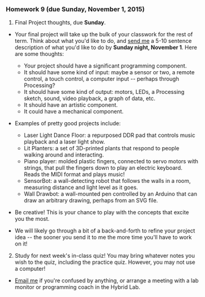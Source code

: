 ### Homework 9 (due Sunday, November 1, 2015)

1. Final Project thoughts, due **Sunday**.

  - Your final project will take up the bulk of your classwork for the rest of term. Think about what you'd like to do, and [send me](mailto:jzamfirescpereira@cca.edu) a 5-10 sentence description of what you'd like to do by **Sunday night, November 1**. Here are some thoughts:

    - Your project should have a significant programming component.
    - It should have some kind of input: maybe a sensor or two, a remote control, a touch control, a computer input -- perhaps through Processing?
    - It should have some kind of output: motors, LEDs, a Processing sketch, sound, video playback, a graph of data, etc.
    - It should have an artistic component.
    - It could have a mechanical component.

  - Examples of pretty good projects include:
    - Laser Light Dance Floor: a repurposed DDR pad that controls music playback and a laser light show.
    - Lit Planters: a set of 3D-printed plants that respond to people walking around and interacting.
    - Piano player: molded plastic fingers, connected to servo motors with strings, that pull the fingers down to play an electric keyboard. Reads the MIDI format and plays music!
    - SensorBot: a wall-detecting robot that follows the walls in a room, measuring distance and light level as it goes.
    - Wall Drawbot: a wall-mounted pen controlled by an Arduino that can draw an arbitrary drawing, perhaps from an SVG file.

  - Be creative! This is your chance to play with the concepts that excite you the most.

  - We will likely go through a bit of a back-and-forth to refine your project idea -- the sooner you send it to me the more time you'll have to work on it!

2. Study for next week's in-class quiz! You may bring whatever notes you wish to the quiz, including the practice quiz. However, you may not use a computer!

  - [Email me](mailto:jzamfirescupereira@cca.edu) if you're confused by anything, or arrange a meeting with a lab monitor or programming coach in the Hybrid Lab.